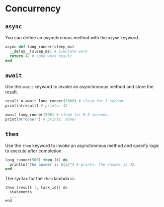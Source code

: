 # Concurrency

## `async`

You can define an asynchronous method with the `async` keyword.

```ruby
async def long_runner(sleep_ms)
  __delay__(sleep_ms) # simulate work
  return 42 # some work result
end
```

## `await`

Use the `await` keyword to invoke an asynchronous method and store the result.

```ruby
result = await long_runner(1000) # sleep for 1 second.
println(result) # prints: 42

await long_runner(500) # sleep for 0.5 seconds.
println("done!") # prints: done!
```

## `then`

Use the `then` keyword to invoke an asynchronous method and specify logic to execute after completion.

```ruby
long_runner(500) then (i) do
  println("The answer is ${i}") # prints: The answer is 42.
end
```

The syntax for the `then` lambda is:

```
then (result [, task_id]) do
  statements
  ...
end
```